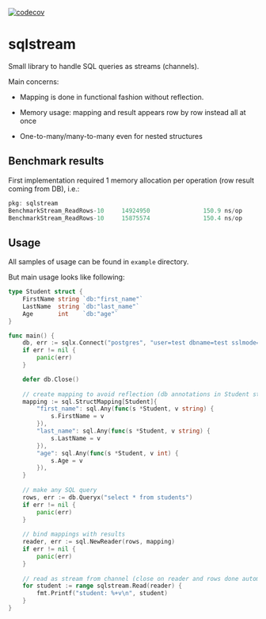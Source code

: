 [![codecov](https://codecov.io/gh/bigmikesolutions/sqlstream/graph/badge.svg?token=LCSGUE3GAG)](https://codecov.io/gh/bigmikesolutions/sqlstream)

# sqlstream

Small library to handle SQL queries as streams (channels).

Main concerns:

* Mapping is done in functional fashion without reflection.

* Memory usage: mapping and result appears row by row instead all at once

* One-to-many/many-to-many even for nested structures

## Benchmark results

First implementation required 1 memory allocation per operation (row result coming from DB), i.e.: 

```go
pkg: sqlstream
BenchmarkStream_ReadRows-10     14924950               150.9 ns/op            24 B/op          1 allocs/op
BenchmarkStream_ReadRows-10     15875574               150.4 ns/op            24 B/op          1 allocs/op
```

## Usage

All samples of usage can be found in `example` directory.

But main usage looks like following:

```go
type Student struct {
    FirstName string `db:"first_name"`
    LastName  string `db:"last_name"`
    Age       int    `db:"age"`
}

func main() {
    db, err := sqlx.Connect("postgres", "user=test dbname=test sslmode=disable")
    if err != nil {
        panic(err)
    }

    defer db.Close()
	
    // create mapping to avoid reflection (db annotations in Student struct just to depict DB schema)
    mapping := sql.StructMapping[Student]{
        "first_name": sql.Any(func(s *Student, v string) {
            s.FirstName = v
        }),
        "last_name": sql.Any(func(s *Student, v string) {
            s.LastName = v
        }),
        "age": sql.Any(func(s *Student, v int) {
            s.Age = v
        }),
    }
	
    // make any SQL query
    rows, err := db.Queryx("select * from students")
    if err != nil {
        panic(err)
    }
    
    // bind mappings with results
    reader, err := sql.NewReader(rows, mapping)
    if err != nil {
        panic(err)
    }
	
    // read as stream from channel (close on reader and rows done automatically after result is done)
    for student := range sqlstream.Read(reader) {
        fmt.Printf("student: %+v\n", student)
    }
}
```